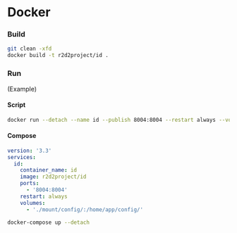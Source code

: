 # Docker

### Build

``` sh
git clean -xfd
docker build -t r2d2project/id .
```

### Run

(Example)

#### Script

``` sh
docker run --detach --name id --publish 8004:8004 --restart always --volume ./mount/config/:/home/app/config/ r2d2project/id
```

#### Compose

``` yaml
version: '3.3'
services:
  id:
    container_name: id
    image: r2d2project/id
    ports:
      - '8004:8004'
    restart: always
    volumes:
      - './mount/config/:/home/app/config/'
```

``` sh
docker-compose up --detach
```


